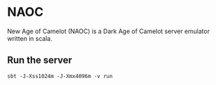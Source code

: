 # NAOC
New Age of Camelot (NAOC) is a Dark Age of Camelot server emulator written in scala.

## Run the server
```
sbt -J-Xss1024m -J-Xmx4096m -v run
```
